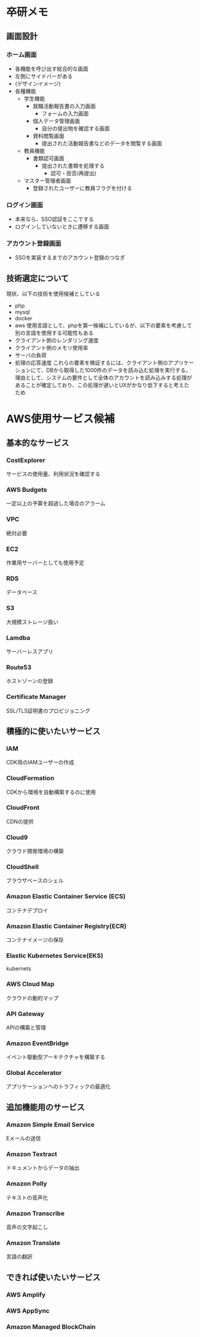 # 卒研メモ

## 画面設計

### ホーム画面
 - 各機能を呼び出す総合的な画面
 - 左側にサイドバーがある
 - (デザインイメージ)
 - 各種機能
     - 学生機能
         - 就職活動報告書の入力画面
             - フォームの入力画面
         - 個人データ管理画面
             - 自分の提出物を確認する画面
         - 資料閲覧画面
             - 提出された活動報告書などのデータを閲覧する画面
     - 教員機能
        - 書類認可画面
            - 提出された書類を処理する
                - 認可・拒否(再提出)
     - マスター管理者画面
        - 登録されたユーザーに教員フラグを付ける
  
### ログイン画面
 - 本来なら、SSO認証をここでする
 - ログインしていないときに遷移する画面
### アカウント登録画面
 - SSOを実装するまでのアカウント登録のつなぎ

## 技術選定について
現状、以下の技術を使用候補としている
 - php
 - mysql
 - docker
 - aws
使用言語として、phpを第一候補にしているが、以下の要素を考慮して別の言語を使用する可能性もある
 - クライアント側のレンダリング速度
 - クライアント側のメモリ使用率
 - サーバの負荷
 - 処理の応答速度
これらの要素を検証するには、クライアント側のアプリケーションにて、DBから取得した1000件のデータを読み込む処理を実行する。
理由として、システムの要件として全体のアカウントを読み込みする処理があることが確定しており、この処理が遅いとUXがかなり低下すると考えたため

# AWS使用サービス候補

## 基本的なサービス

### CostExplorer
サービスの使用量、利用状況を確認する

### AWS Budgets
一定以上の予算を超過した場合のアラーム

### VPC
絶対必要

### EC2
作業用サーバーとしても使用予定

### RDS
データベース

### S3
大規模ストレージ扱い

### Lamdba
サーバーレスアプリ

### Route53
ホストゾーンの登録

### Certificate Manager
SSL/TLS証明書のプロビジョニング


## 積極的に使いたいサービス

### IAM
CDK用のIAMユーザーの作成

### CloudFormation
CDKから環境を自動構築するのに使用

### CloudFront
CDNの提供

### Cloud9
クラウド開発環境の構築

### CloudShell
ブラウザベースのシェル

### Amazon Elastic Container Service (ECS)
コンテナデプロイ

### Amazon Elastic Container Registry(ECR)
コンテナイメージの保存

### Elastic Kubernetes Service(EKS)
kubernets

### AWS Cloud Map
クラウドの動的マップ

### API Gateway
APIの構築と管理

### Amazon EventBridge
イベント駆動型アーキテクチャを構築する

### Global Accelerator
アプリケーションへのトラフィックの最適化


## 追加機能用のサービス

### Amazon Simple Email Service
Eメールの送信

### Amazon Textract
ドキュメントからデータの抽出

### Amazon Polly
テキストの音声化

### Amazon Transcribe
音声の文字起こし

### Amazon Translate
言語の翻訳

## できれば使いたいサービス

### AWS Amplify
### AWS AppSync
### Amazon Managed BlockChain